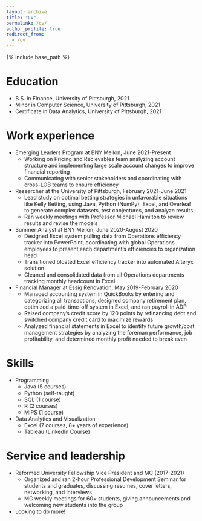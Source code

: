 ```yaml
---
layout: archive
title: "CV"
permalink: /cv/
author_profile: true
redirect_from:
  - /cv
---
```


{% include base_path %}

Education
======
* B.S. in Finance, University of Pittsburgh, 2021
* Minor in Computer Science, University of Pittsburgh, 2021
* Certificate in Data Analytics, University of Pittsburgh, 2021

Work experience
======
* Emerging Leaders Program at BNY Mellon, June 2021-Present
  * Working on Pricing and Recievables team analyzing account structure and implementing large scale account changes to improve financial reporting
  * Communicating with senior stakeholders and coordinating with cross-LOB teams to ensure efficiency
* Researcher at the University of Pittsburgh, February 2021-June 2021
  * Lead study on optimal betting strategies in unfavorable situations like Kelly Betting, using Java, Python (NumPy), Excel, and Overleaf to generate complex         datasets, test conjectures, and analyze results
  * Ran weekly meetings with Professor Michael Hamilton to review results and revise the models
* Summer Analyst at BNY Mellon, June 2020-August 2020
  * Designed Excel system pulling data from Operations efficiency tracker into PowerPoint, coordinating with global Operations employees to present each department’s efficiencies to organization head
  * Transitioned bloated Excel efficiency tracker into automated Alteryx solution 
  * Cleaned and consolidated data from all Operations departments tracking monthly headcount in Excel 
* Financial Manager at Essig Renovation, May 2019-February 2020
  * Managed accounting system in QuickBooks by entering and categorizing all transactions, designed company retirement plan, optimized a paid-time-off system in Excel, and ran payroll in ADP 
  * Raised company’s credit score by 120 points by refinancing debt and switched company credit card to maximize rewards 
  * Analyzed financial statements in Excel to identify future growth/cost management strategies by analyzing the foreman performance, job profitability, and determined monthly profit needed to break even 

Skills
======
* Programming
  * Java (5 courses)
  * Python (self-taught)
  * SQL (1 course)
  * R (2 courses)
  * MIPS (1 course)
* Data Analytics and Visualization
  * Excel (7 courses, 8+ years of experience)
  * Tableau (LinkedIn Course)

Service and leadership
======
* Reformed University Fellowship Vice President and MC (2017-2021)
  *  Organized and ran 2-hour Professional Development Seminar for students and graduates, discussing resumes, cover letters, networking, and interviews
  *  MC weekly meetings for 60+ students, giving announcements and welcoming new students into the group
* Looking to do more!
